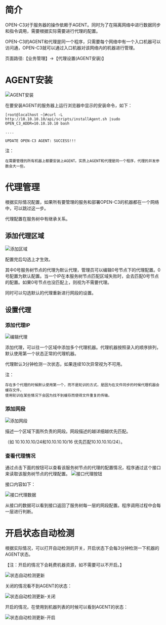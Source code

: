 # 简介

OPEN-C3对于服务器的操作依赖于AGENT。同时为了在隔离网络中进行数据同步和指令调用，需要根据实际需要进行代理的配置。

OPEN-C3的AGENT和代理是同一个程序，只需要每个网络中有一个入口机器可以访问通，OPEN-C3就可以通过入口机器对该网络内的机器进行管理。

页面路径:【业务管理】->【代理设置(AGENT安装)】

# AGENT安装

![AGENT安装](/AGENT安装和管理/images/安装AGENT.png)


在要安装AGENT的服务器上运行浏览器中显示的安装命令，如下：
```
[root@localhost ~]#curl -L http://10.10.10.10/api/scripts/installAgent.sh |sudo OPEN_C3_ADDR=10.10.10.10 bash

....

UPDATE OPEN-C3 AGENT: SUCCESS!!!
```

注：
```
在需要管理的所有机器上都要安装上AGENT。实质上AGENT和代理是同一个程序，代理的并发参数会大一些。
```

# 代理管理

根据实际情况配置，如果所有要管理的服务和部署OPEN-C3的机器都在一个网络中，可以跳过这一步。

代理配置在服务树中有继承关系。

## 添加代理区域

![添加区域](/AGENT安装和管理/images/添加区域.png)

配置完后勾选上才生效。

其中0号服务树节点的代理为默认代理，管理员可以编辑0号节点下的代理配置。0号配置为默认配置。当一个IP在本服务树节点匹配区域失败时，会去匹配0号节点的配置。如果0号节点也没匹配上，则视为不需要代理。

同时可以勾选默认的代理重新进行网段的设置。

## 设置代理

### 添加代理IP
![编辑代理](/AGENT安装和管理/images/编辑代理.png)

添加代理，可以往一个区域中添加多个代理机器。代理机器按照录入的顺序排列，默认使用第一个状态正常的代理机器。

代理默认3分钟检测一次状态，如果连续10次异常视为不可用。

注：
```
存在多个代理的时候默认使用第一个，而不是轮训的方式，是因为在文件同步的时候代理机器会缓存文件，
使用轮训在某些情况下会因为找不到缓存而使得文件重复的传输。
```

### 添加网段

![添加网段](/AGENT安装和管理/images/添加网段.png)

描述一个区域下面所负责的网段。网段描述的越详细越优先匹配。

（如 10.10.10.10/24和10.10.10.10/16 优先匹配10.10.10.10/24）。

### 查看代理情况

通过点击下面的按钮可以查看该服务树节点的代理的配置情况，程序通过这个接口来读取该服务树节点的代理配置。
![接口代理按钮](/AGENT安装和管理/images/接口代理按钮.png)

接口内容如下：

![接口代理数据](/AGENT安装和管理/images/接口代理数据.png)

从接口的数据可以看到接口返回了服务树每一层的网段配置。程序调用过程中会每一层进行判断。

# 开启状态自动检测

根据实际情况，可以打开自动检测的开关，开启状态下会每3分钟检测一下机器的AGENT状态。

【注：开启的情况下会耗费机器资源，如不需要可以不开启。】

![状态自动检测更新](/AGENT安装和管理/images/状态自动检测更新.png)

关闭的情况看不到AGENT的状态：

![状态自动检测更新-关闭](/AGENT安装和管理/images/状态自动检测更新-关闭.png)

开启的情况，在使用到机器列表的时候可以看到AGENT的状态：

![状态自动检测更新-开启](/AGENT安装和管理/images/状态自动检测更新-开启.png)